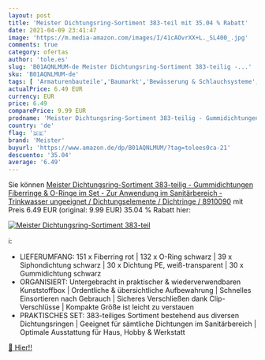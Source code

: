 ```yaml
---
layout: post
title: 'Meister Dichtungsring-Sortiment 383-teil mit 35.04 % Rabatt'
date: 2021-04-09 23:41:47
image: 'https://m.media-amazon.com/images/I/41cAOvrXX+L._SL400_.jpg'
comments: true
category: ofertas
author: 'tole.es'
slug: 'B01AQNLMUM-de Meister Dichtungsring-Sortiment 383-teilig -...'
sku: 'B01AQNLMUM-de'
tags: [ 'Armaturenbauteile','Baumarkt','Bewässerung & Schlauchsysteme','Garten','Gartenarbeit','Gartenschläuche & Zubehör','Kugelhahn Ersatzkugel','Sanitär','Toilettenbauteile','Ventile & Verbindungen','meister', ]
actualPrice: 6.49 EUR
currency: EUR
price: 6.49
comparePrice: 9.99 EUR
prodname: 'Meister Dichtungsring-Sortiment 383-teilig - Gummidichtungen  Fiberringe & O-Ringe im Set - Zur Anwendung im Sanitärbereich - Trinkwasser ungeeignet / Dichtungselemente / Dichtringe / 8910090'
country: 'de'
flag: '🇩🇪'
brand: 'Meister'
buyurl: 'https://www.amazon.de/dp/B01AQNLMUM/?tag=tolees0ca-21'
descuento: '35.04'
average: '6.49'
---
```


Sie können [Meister Dichtungsring-Sortiment 383-teilig - Gummidichtungen  Fiberringe & O-Ringe im Set - Zur Anwendung im Sanitärbereich - Trinkwasser ungeeignet / Dichtungselemente / Dichtringe / 8910090](https://www.amazon.de/dp/B01AQNLMUM/?tag=tolees0ca-21) mit Preis 6.49 EUR (original: 9.99 EUR) 35.04 % Rabatt hier:

[![Meister Dichtungsring-Sortiment 383-teil](https://m.media-amazon.com/images/I/41cAOvrXX+L._SL400_.jpg)](https://www.amazon.de/dp/B01AQNLMUM/?tag=tolees0ca-21)

ℹ️:

- LIEFERUMFANG: 151 x Fiberring rot | 132 x O-Ring schwarz | 39 x Siphondichtung schwarz | 30 x Dichtung PE, weiß-transparent | 30 x Gummidichtung schwarz
- ORGANISIERT: Untergebracht in praktischer & wiederverwendbaren Kunststoffbox | Ordentliche & übersichtliche Aufbewahrung | Schnelles Einsortieren nach Gebrauch | Sicheres Verschließen dank Clip-Verschlüsse | Kompakte Größe ist leicht zu verstauen
- PRAKTISCHES SET: 383-teiliges Sortiment bestehend aus diversen Dichtungsringen | Geeignet für sämtliche Dichtungen im Sanitärbereich | Optimale Ausstattung für Haus, Hobby & Werkstatt

[🛒 Hier!!](https://www.amazon.de/dp/B01AQNLMUM/?tag=tolees0ca-21)
